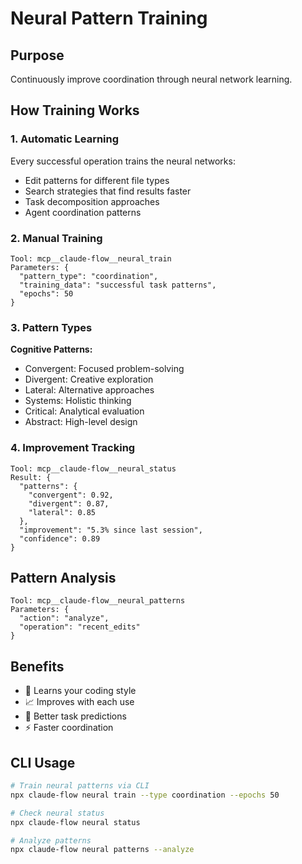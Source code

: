 # Neural Pattern Training

## Purpose

Continuously improve coordination through neural network learning.

## How Training Works

### 1. Automatic Learning

Every successful operation trains the neural networks:

- Edit patterns for different file types
- Search strategies that find results faster
- Task decomposition approaches
- Agent coordination patterns

### 2. Manual Training

```
Tool: mcp__claude-flow__neural_train
Parameters: {
  "pattern_type": "coordination",
  "training_data": "successful task patterns",
  "epochs": 50
}
```

### 3. Pattern Types

**Cognitive Patterns:**

- Convergent: Focused problem-solving
- Divergent: Creative exploration
- Lateral: Alternative approaches
- Systems: Holistic thinking
- Critical: Analytical evaluation
- Abstract: High-level design

### 4. Improvement Tracking

```
Tool: mcp__claude-flow__neural_status
Result: {
  "patterns": {
    "convergent": 0.92,
    "divergent": 0.87,
    "lateral": 0.85
  },
  "improvement": "5.3% since last session",
  "confidence": 0.89
}
```

## Pattern Analysis

```
Tool: mcp__claude-flow__neural_patterns
Parameters: {
  "action": "analyze",
  "operation": "recent_edits"
}
```

## Benefits

- 🧠 Learns your coding style
- 📈 Improves with each use
- 🎯 Better task predictions
- ⚡ Faster coordination

## CLI Usage

```bash
# Train neural patterns via CLI
npx claude-flow neural train --type coordination --epochs 50

# Check neural status
npx claude-flow neural status

# Analyze patterns
npx claude-flow neural patterns --analyze
```
